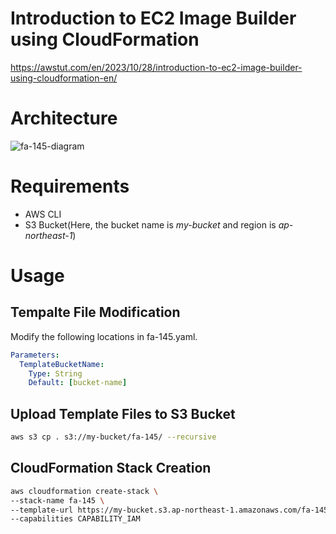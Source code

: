 # Introduction to EC2 Image Builder using CloudFormation

https://awstut.com/en/2023/10/28/introduction-to-ec2-image-builder-using-cloudformation-en/

# Architecture

![fa-145-diagram](https://github.com/awstut-an-r/awstut-fa/assets/84276199/c6ce61c6-585a-4f92-92c2-da758e80bdbe)

# Requirements

* AWS CLI
* S3 Bucket(Here, the bucket name is *my-bucket* and region is *ap-northeast-1*)

# Usage

## Tempalte File Modification

Modify the following locations in fa-145.yaml.

```yaml
Parameters:
  TemplateBucketName:
    Type: String
    Default: [bucket-name]
```

## Upload  Template Files to S3 Bucket

```bash
aws s3 cp . s3://my-bucket/fa-145/ --recursive
```

## CloudFormation Stack Creation

```bash
aws cloudformation create-stack \
--stack-name fa-145 \
--template-url https://my-bucket.s3.ap-northeast-1.amazonaws.com/fa-145/fa-145.yaml \
--capabilities CAPABILITY_IAM
```

